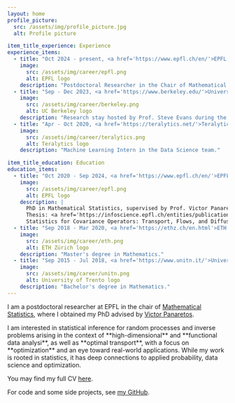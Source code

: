 ```yaml
---
layout: home
profile_picture:
  src: /assets/img/profile_picture.jpg
  alt: Profile picture

item_title_experience: Experience
experience_items:
  - title: "Oct 2024 - present, <a href='https://www.epfl.ch/en/'>EPFL (Lausanne, CH)</a>"
    image:
      src: /assets/img/career/epfl.png
      alt: EPFL logo
    description: "Postdoctoral Researcher in the Chair of Mathematical Statistics."
  - title: "Sep - Dec 2023, <a href='https://www.berkeley.edu/'>University of California, Berkeley (US)</a>"
    image:
      src: /assets/img/career/berkeley.png
      alt: UC Berkeley logo
    description: "Research stay hosted by Prof. Steve Evans during the fall semester."
  - title: "Apr - Oct 2020, <a href='https://teralytics.net/'>Teralytics AG (Zürich, CH)</a>"
    image:
      src: /assets/img/career/teralytics.png
      alt: Teralytics logo
    description: "Machine Learning Intern in the Data Science team."

item_title_education: Education
education_items:
  - title: "Oct 2020 - Sep 2024, <a href='https://www.epfl.ch/en/'>EPFL (Lausanne, CH)</a>"
    image:
      src: /assets/img/career/epfl.png
      alt: EPFL logo
    description: |
      PhD in Mathematical Statistics, supervised by Prof. Victor Panaretos. 
      Thesis: <a href='https://infoscience.epfl.ch/entities/publication/aa75f4d2-9826-49b3-9815-0774c09ee3c8/'>
      Statistics for Covariance Operators: Transport, Flows, and Diffusions</a>.
  - title: "Sep 2018 - Mar 2020, <a href='https://ethz.ch/en.html'>ETH Zürich (CH)</a>"
    image:
      src: /assets/img/career/eth.png
      alt: ETH Zürich logo
    description: "Master's degree in Mathematics."
  - title: "Sep 2015 - Jul 2018, <a href='https://www.unitn.it/'>Università degli Studi di Trento (IT)</a>"
    image:
      src: /assets/img/career/unitn.png
      alt: University of Trento logo
    description: "Bachelor's degree in Mathematics."
---
```


<p>
  I am a postdoctoral researcher at EPFL in the chair of <a href="https://www.epfl.ch/labs/smat/">Mathematical Statistics</a>, where I obtained my PhD advised by <a href="https://people.epfl.ch/victor.panaretos">Victor Panaretos</a>.
</p>

<p>
I am interested in statistical inference for random processes and inverse problems arising in the context of **high-dimensional** and **functional data analysi**, as well as **optimal transport**, with a focus on **optimization** and an eye toward real-world applications. While my work is rooted in statistics, it has deep connections to applied probability, data science and optimization.

  
</p>

<p>
You may find my full CV <a href="https://drive.google.com/file/d/1vbVCkMAPJfbvSXM5313bEKA4nZNGG7ME/view?usp=sharing">here</a>.
</p>

<p>
For code and some side projects, see <a href="https://github.com/leonardoVsantoro">my GitHub</a>.
</p>

